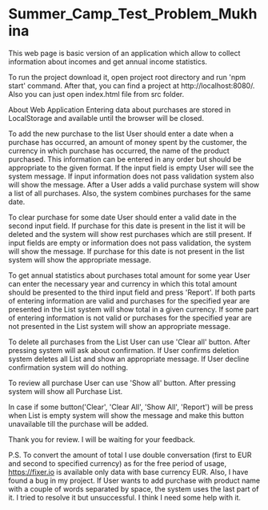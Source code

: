 # Summer_Camp_Test_Problem_Mukhina
This web page is basic version of an application which allow to collect information about incomes and get annual income statistics.

To run the project download it, open project root directory and run 'npm start' command. After that, you can find a project at http://localhost:8080/. Also you can just open index.html file from src folder.

About Web Application
Entering data about purchases are stored in LocalStorage and available until the browser will be closed.

To add the new purchase to the list User should enter a date when a purchase has occurred, an amount of money spent by the customer, the currency in which purchase has occurred, the name of the product purchased.
This information can be entered in any order but should be appropriate to the given format.
If the input field is empty User will see the system message.
If input information does not pass validation system also will show the message.
After a User adds a valid purchase system will show a list of all purchases.
Also, the system combines purchases for the same date.

To clear purchase for some date User should enter a valid date in the second input field.
If purchase for this date is present in the list it will be deleted and the system will show rest purchases which are still present.
If input fields are empty or information does not pass validation, the system will show the message.
If purchase for this date is not present in the list system will show the appropriate message.

To get annual statistics about purchases total amount for some year User can enter the necessary year and currency in which this total amount should be presented to the third input field and press 'Report'.
If both parts of entering information are valid and purchases for the specified year are presented in the List system will show total in a given currency.
If some part of entering information is not valid or purchases for the specified year are not presented in the List system will show an appropriate message.

To delete all purchases from the List User can use 'Clear all' button. After pressing system will ask about confirmation. If User confirms deletion system deletes all List and show an appropriate message. If User decline confirmation system will do nothing.

To review all purchase User can use 'Show all' button. After pressing system will show all Purchase List.

In case if some button('Clear', 'Clear All', 'Show All', 'Report') will be press when List is empty system will show the message and make this button unavailable till the purchase will be added.

Thank you for review.
I will be waiting for your feedback.

P.S. To convert the amount of total I use double conversation (first to EUR and second to specified currency) as for the free period of usage, https://fixer.io is available only data with base currency EUR.
Also, I have found a bug in my project. If User wants to add purchase with product name with a couple of words separated by space, the system uses the last part of it. I tried to resolve it but unsuccessful. I think I need some help with it.





